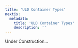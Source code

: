 ```yaml
---
title: 'ULD Container Types'
nextjs:
  metadata:
    title: 'ULD Container Types'
    description: ''
---
```


Under Construction...